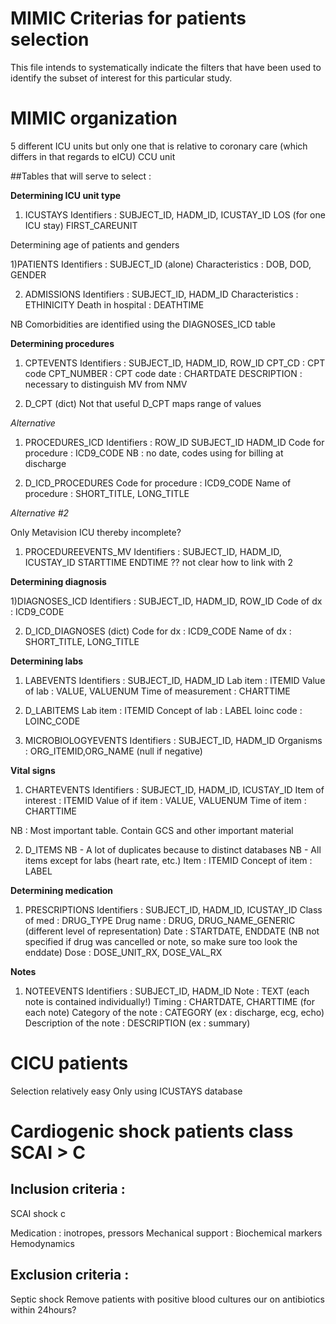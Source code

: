 # MIMIC Criterias for patients selection

This file intends to systematically indicate the filters that have been used to identify the subset of interest for this particular study.

# MIMIC organization

5 different ICU units but only one that is relative to coronary care (which differs in that regards to eICU) 
CCU unit

##Tables that will serve to select :

**Determining ICU unit type**

1) ICUSTAYS
Identifiers : SUBJECT_ID, HADM_ID, ICUSTAY_ID
LOS (for one ICU stay)
FIRST_CAREUNIT

Determining age of patients and genders

1)PATIENTS
Identifiers : SUBJECT_ID (alone)
Characteristics : DOB, DOD, GENDER

2) ADMISSIONS
Identifiers : SUBJECT_ID, HADM_ID
Characteristics :  ETHINICITY
Death in hospital : DEATHTIME

NB Comorbidities are identified using the DIAGNOSES_ICD table

**Determining procedures**


1) CPTEVENTS
Identifiers : SUBJECT_ID, HADM_ID, ROW_ID
CPT_CD : CPT code
CPT_NUMBER : CPT code
date : CHARTDATE
DESCRIPTION : necessary to distinguish MV from NMV

2) D_CPT (dict)
Not that useful
D_CPT maps range of values

*Alternative*

1) PROCEDURES_ICD
Identifiers : ROW_ID SUBJECT_ID	HADM_ID
Code for procedure : ICD9_CODE
NB : no date, codes using for billing at discharge

2) D_ICD_PROCEDURES
Code for procedure : ICD9_CODE
Name of procedure : SHORT_TITLE, LONG_TITLE

*Alternative #2*

Only Metavision ICU thereby incomplete?


1) PROCEDUREEVENTS_MV
Identifiers : SUBJECT_ID, HADM_ID, ICUSTAY_ID
STARTTIME
ENDTIME
?? not clear how to link with 2


**Determining diagnosis**

1)DIAGNOSES_ICD
Identifiers : SUBJECT_ID, HADM_ID, ROW_ID
Code of dx : ICD9_CODE

2) D_ICD_DIAGNOSES (dict)
Code for dx : ICD9_CODE
Name of dx : SHORT_TITLE, LONG_TITLE


**Determining labs**

1) LABEVENTS
Identifiers : SUBJECT_ID, HADM_ID
Lab item : ITEMID
Value of lab : VALUE, VALUENUM
Time of measurement : CHARTTIME

2) D_LABITEMS
Lab item : ITEMID
Concept of lab : LABEL
loinc code : LOINC_CODE

3) MICROBIOLOGYEVENTS
Identifiers : SUBJECT_ID, HADM_ID
Organisms : ORG_ITEMID,ORG_NAME  (null if negative)

**Vital signs**


1) CHARTEVENTS 
Identifiers : SUBJECT_ID, HADM_ID, ICUSTAY_ID
Item of interest : ITEMID
Value of if item : VALUE, VALUENUM
Time of item : CHARTTIME

NB : Most important table. 
Contain GCS and other important material

2) D_ITEMS
NB - A lot of duplicates because to distinct databases
NB - All items except for labs (heart rate, etc.)
Item : ITEMID
Concept of item : LABEL


**Determining medication**


1) PRESCRIPTIONS
Identifiers : SUBJECT_ID, HADM_ID, ICUSTAY_ID
Class of med : DRUG_TYPE 
Drug name : DRUG, DRUG_NAME_GENERIC (different level of representation)
Date : STARTDATE, ENDDATE (NB not specified if drug was cancelled or note, so make sure too look the enddate)
Dose : DOSE_UNIT_RX, DOSE_VAL_RX


**Notes**

1) NOTEEVENTS
Identifiers : SUBJECT_ID, HADM_ID
Note : TEXT (each note is contained individually!)
Timing : CHARTDATE, CHARTTIME (for each note)
Category of the note : CATEGORY (ex : discharge, ecg, echo)
Description of the note : DESCRIPTION  (ex : summary)



# CICU patients

Selection relatively easy
Only using ICUSTAYS database



# Cardiogenic shock patients class SCAI > C

## Inclusion criteria :
	
SCAI shock c

Medication : inotropes, pressors
Mechanical support : 
Biochemical markers
Hemodynamics


## Exclusion  criteria :

Septic shock
Remove patients with positive blood cultures our on antibiotics within 24hours?
